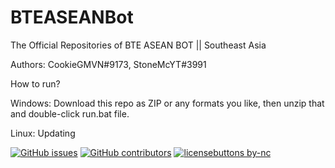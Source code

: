 # BTEASEANBot
The Official Repositories of BTE ASEAN BOT || Southeast Asia

Authors: CookieGMVN#9173, StoneMcYT#3991

How to run?

Windows: Download this repo as ZIP or any formats you like, then unzip that and double-click run.bat file.

Linux: Updating

[![GitHub issues](https://img.shields.io/github/issues/CookieGMVN/BTEASEANBot)](https://github.com/CookieGMVN/BTEASEANBot/issues)
[![GitHub contributors](https://img.shields.io/github/contributors/CookieGMVN/BTEASEANBot)](https://GitHub.com/Naereen/StrapDown.js/graphs/contributors/)
[![licensebuttons by-nc](https://licensebuttons.net/l/by-nc/3.0/88x31.png)](https://creativecommons.org/licenses/by-nc/4.0)